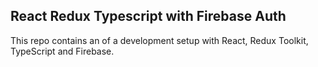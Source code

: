 ## React Redux Typescript with Firebase Auth

This repo contains an of a development setup with React, Redux Toolkit, TypeScript and Firebase. 
